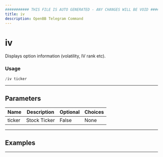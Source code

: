 ```yaml
---
########### THIS FILE IS AUTO GENERATED - ANY CHANGES WILL BE VOID ###########
title: iv
description: OpenBB Telegram Command
---
```


# iv

Displays option information (volatility, IV rank etc).

### Usage

```python wordwrap
/iv ticker
```

---

## Parameters

| Name | Description | Optional | Choices |
| ---- | ----------- | -------- | ------- |
| ticker | Stock Ticker | False | None |


---

## Examples


---
